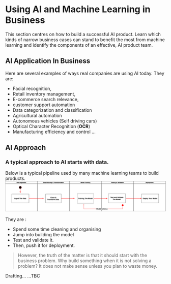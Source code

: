 # Using AI and Machine Learning in Business

This section centres on how to build a successful AI product. Learn which kinds of narrow business cases can stand to benefit the most from machine learning and identify the components of an effective, AI product team.

## AI Application In Business

Here are several examples of ways real companies are using AI today. They are:

- Facial recognition,
- Retail inventory management,
- E-commerce search relevance,
- customer support automation
- Data categorization and classification
- Agricultural automation
- Autonomous vehicles (Self driving cars)
- Optical Character Recognition (**OCR**)
- Manufacturing efficiency and control
  ...

## AI Approach

### A typical approach to AI starts with data.

Below is a typical pipeline used by many machine learning teams to build products.
![Typical AI Pipeline](./images/ml_pipeline.png)


They are :

- Spend some time cleaning and organising
- Jump into building the model
- Test and validate it.
- Then, push it for deployment.

> However, the truth of the matter is that it should start with the business problem.
> Why build something when it is not solving a problem?
> It does not make sense unless you plan to waste money.

Drafting...
...TBC
